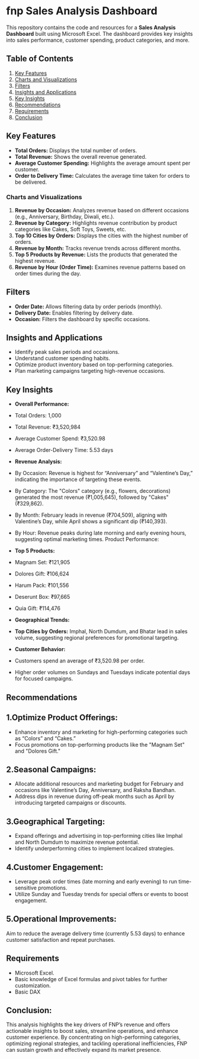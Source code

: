 # fnp Sales Analysis Dashboard

This repository contains the code and resources for a **Sales Analysis Dashboard** built using Microsoft Excel. The dashboard provides key insights into sales performance, customer spending, product categories, and more.

## Table of Contents
1. [Key Features](#key-features)
2. [Charts and Visualizations](#charts-and-visualizations)
3. [Filters](#filters)
4. [Insights and Applications](#insights-and-applications)
5. [Key Insights](#Key-Insights)
6. [Recommendations](#Recommendations)
7. [Requirements](#requirements)
8. [Conclusion](#Conclusion)

## Key Features
- **Total Orders:** Displays the total number of orders.
- **Total Revenue:** Shows the overall revenue generated.
- **Average Customer Spending:** Highlights the average amount spent per customer.
- **Order to Delivery Time:** Calculates the average time taken for orders to be delivered.

### Charts and Visualizations
1. **Revenue by Occasion:** Analyzes revenue based on different occasions (e.g., Anniversary, Birthday, Diwali, etc.).
2. **Revenue by Category:** Highlights revenue contribution by product categories like Cakes, Soft Toys, Sweets, etc.
3. **Top 10 Cities by Orders:** Displays the cities with the highest number of orders.
4. **Revenue by Month:** Tracks revenue trends across different months.
5. **Top 5 Products by Revenue:** Lists the products that generated the highest revenue.
6. **Revenue by Hour (Order Time):** Examines revenue patterns based on order times during the day.

## Filters
- **Order Date:** Allows filtering data by order periods (monthly).
- **Delivery Date:** Enables filtering by delivery date.
- **Occasion:** Filters the dashboard by specific occasions.

## Insights and Applications
- Identify peak sales periods and occasions.
- Understand customer spending habits.
- Optimize product inventory based on top-performing categories.
- Plan marketing campaigns targeting high-revenue occasions.

## Key Insights
- **Overall Performance:**
- Total Orders: 1,000
- Total Revenue: ₹3,520,984
- Average Customer Spend: ₹3,520.98
- Average Order-Delivery Time: 5.53 days

- **Revenue Analysis:**
- By Occasion: Revenue is highest for “Anniversary” and “Valentine’s Day,” indicating the importance of targeting these events.
- By Category: The "Colors" category (e.g., flowers, decorations) generated the most revenue (₹1,005,645), followed by "Cakes" (₹329,862).
- By Month: February leads in revenue (₹704,509), aligning with Valentine’s Day, while April shows a significant dip (₹140,393).
- By Hour: Revenue peaks during late morning and early evening hours, suggesting optimal marketing times.
Product Performance:

- **Top 5 Products:**
- Magnam Set: ₹121,905
- Dolores Gift: ₹106,624
- Harum Pack: ₹101,556
- Deserunt Box: ₹97,665
- Quia Gift: ₹114,476

- **Geographical Trends:**
- **Top Cities by Orders:** Imphal, North Dumdum, and Bhatar lead in sales volume, suggesting regional preferences for promotional targeting.
- **Customer Behavior:**
- Customers spend an average of ₹3,520.98 per order.
- Higher order volumes on Sundays and Tuesdays indicate potential days for focused campaigns.

## Recommendations
## 1.Optimize Product Offerings:
- Enhance inventory and marketing for high-performing categories such as “Colors” and “Cakes.”
- Focus promotions on top-performing products like the "Magnam Set" and "Dolores Gift."

## 2.Seasonal Campaigns:
- Allocate additional resources and marketing budget for February and occasions like Valentine’s Day, Anniversary, and Raksha Bandhan.
- Address dips in revenue during off-peak months such as April by introducing targeted campaigns or discounts.

## 3.Geographical Targeting:
- Expand offerings and advertising in top-performing cities like Imphal and North Dumdum to maximize revenue potential.
- Identify underperforming cities to implement localized strategies.

## 4.Customer Engagement:
- Leverage peak order times (late morning and early evening) to run time-sensitive promotions.
- Utilize Sunday and Tuesday trends for special offers or events to boost engagement.

## 5.Operational Improvements:
Aim to reduce the average delivery time (currently 5.53 days) to enhance customer satisfaction and repeat purchases.

## Requirements
- Microsoft Excel.
- Basic knowledge of Excel formulas and pivot tables for further customization.
- Basic DAX

## Conclusion:
This analysis highlights the key drivers of FNP’s revenue and offers actionable insights to boost sales, streamline operations, and enhance customer experience. By concentrating on high-performing categories, optimizing regional strategies, and tackling operational inefficiencies, FNP can sustain growth and effectively expand its market presence.


